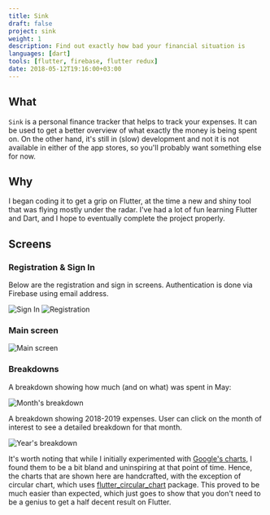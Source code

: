 ```yaml
---
title: Sink
draft: false
project: sink
weight: 1
description: Find out exactly how bad your financial situation is
languages: [dart]
tools: [flutter, firebase, flutter redux]
date: 2018-05-12T19:16:00+03:00
---
```



## What
`Sink` is a personal finance tracker that helps to track your expenses. It
can be used to get a better overview of what exactly the money is being spent
on. On the other hand, it's still in (slow) development and not it is not
available in either of the app stores, so you'll probably want something else
for now.

## Why
I began coding it to get a grip on Flutter, at the time a new and shiny tool
that was flying mostly under the radar. I've had a lot of fun learning Flutter
and Dart, and I hope to eventually complete the project properly.

## Screens

### Registration & Sign In
Below are the registration and sign in screens. Authentication is done via Firebase using email address.

![Sign In](https://raw.githubusercontent.com/vilisimo/sink/master/screens/signin.png "Sign In screen")
![Registration](https://raw.githubusercontent.com/vilisimo/sink/master/screens/register.png "Registration screen")

### Main screen
![Main screen](https://raw.githubusercontent.com/vilisimo/sink/master/screens/entries.png "Main screen of Sink")

### Breakdowns
A breakdown showing how much (and on what) was spent in May:

![Month's breakdown](https://raw.githubusercontent.com/vilisimo/sink/master/screens/month-summary.png "Monthly breakdown")

A breakdown showing 2018-2019 expenses. User can click on the month of
interest to see a detailed breakdown for that month.

![Year's breakdown](https://raw.githubusercontent.com/vilisimo/sink/master/screens/year-summary.png "Year's breakdown")

It's worth noting that while I initially experimented with
[Google's charts](https://pub.dev/packages/charts_flutter),
I found them to be a bit bland and uninspiring at that point of time. Hence,
the charts that are shown here are handcrafted, with the exception of circular
chart, which uses
[flutter_circular_chart](https://pub.dev/packages/flutter_circular_chart)
package. This proved to be much easier than expected, which just goes to show
that you don't need to be a genius to get a half decent result on Flutter.